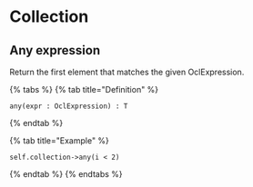 # Collection

## Any expression

Return the first element that matches the given OclExpression.

{% tabs %}
{% tab title="Definition" %}
```
any(expr : OclExpression) : T
```
{% endtab %}

{% tab title="Example" %}
```ocl
self.collection->any(i < 2)
```
{% endtab %}
{% endtabs %}

